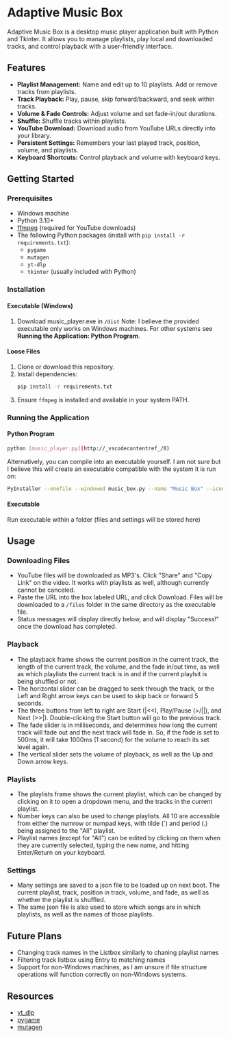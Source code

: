 # Adaptive Music Box

Adaptive Music Box is a desktop music player application built with Python and Tkinter. It allows you to manage playlists, play local and downloaded tracks, and control playback with a user-friendly interface.

## Features

- **Playlist Management:** Name and edit up to 10 playlists. Add or remove tracks from playlists.
- **Track Playback:** Play, pause, skip forward/backward, and seek within tracks.
- **Volume & Fade Controls:** Adjust volume and set fade-in/out durations.
- **Shuffle:** Shuffle tracks within playlists.
- **YouTube Download:** Download audio from YouTube URLs directly into your library.
- **Persistent Settings:** Remembers your last played track, position, volume, and playlists.
- **Keyboard Shortcuts:** Control playback and volume with keyboard keys.

## Getting Started

### __Prerequisites__

- Windows machine
- Python 3.10+
- [ffmpeg](https://ffmpeg.org/) (required for YouTube downloads)
- The following Python packages (install with `pip install -r requirements.txt`):
  - `pygame`
  - `mutagen`
  - `yt-dlp`
  - `tkinter` (usually included with Python)

### __Installation__

#### Executable (Windows)
1. Download music_player.exe in `/dist`
Note: I believe the provided executable only works on Windows machines. For other systems see **Running the Application: Python Program**.

#### Loose Files
1. Clone or download this repository.
2. Install dependencies:
    ```sh
    pip install -r requirements.txt
    ```
3. Ensure `ffmpeg` is installed and available in your system PATH.

### __Running the Application__

#### Python Program
```sh
python [music_player.py](http://_vscodecontentref_/0)
```
Alternatively, you can compile into an executable yourself. I am not sure but I believe this will create an executable compatible with the system it is run on:
```sh
PyInstaller --onefile --windowed music_box.py --name "Music Box" --icon icon.ico
```

#### Executable
Run executable within a folder (files and settings will be stored here)

## Usage

### Downloading Files
- YouTube files will be downloaded as MP3's. Click "Share" and "Copy Link" on the video. It works with playlists as well, although currently cannot be canceled.
- Paste the URL into the box labeled URL, and click Download. Files will be downloaded to a `/files` folder in the same directory as the executable file.
- Status messages will display directly below, and will display "Success!" once the download has completed.

### Playback
- The playback frame shows the current position in the current track, the length of the current track, the volume, and the fade in/out time, as well as which playlists the current track is in and if the current playlsit is being shuffled or not.
- The horizontal slider can be dragged to seek through the track, or the Left and Right arrow keys can be used to skip back or forward 5 seconds. 
- The three buttons from left to right are Start (|<<), Play/Pause (>/||), and Next (>>|). Double-clicking the Start button will go to the previous track.
- The fade slider is in milliseconds, and determines how long the current track will fade out and the next track will fade in. So, if the fade is set to 500ms, it will take 1000ms (1 second) for the volume to reach its set level again.
- The vertical slider sets the volume of playback, as well as the Up and Down arrow keys.

### Playlists
- The playlists frame shows the current playlist, which can be changed by clicking on it to open a dropdown menu, and the tracks in the current playlist.
- Number keys can also be used to change playlists. All 10 are accessible from either the numrow or numpad keys, with tilde (`) and period (.) being assigned to the "All" playlist.
- Playlist names (except for "All") can be edited by clicking on them when they are currently selected, typing the new name, and hitting Enter/Return on your keyboard.

### Settings
- Many settings are saved to a json file to be loaded up on next boot. The current playlist, track, position in track, volume, and fade, as well as whether the playlist is shuffled.
- The same json file is also used to store which songs are in which playlists, as well as the names of those playlists.

## Future Plans
- Changing track names in the Listbox similarly to chaning playlist names
- Filtering track listbox using Entry to matching names
- Support for non-Windows machines, as I am unsure if file structure operations will function correctly on non-Windows systems.

## Resources
- [yt_dlp](https://github.com/yt-dlp/yt-dlp)
- [pygame](https://www.pygame.org/)
- [mutagen](https://github.com/quodlibet/mutagen)
